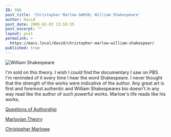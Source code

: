```yaml
---
ID: 566
post_title: 'Christopher Marlow &#038; William Shakespeare'
author: David
post_date: 2006-02-03 13:59:35
post_excerpt: ""
layout: post
permalink: >
  https://macs.local/david/christopher-marlow-william-shakespear/
published: true
---
```

<img src="http://davidawindham.com/blog/shakespeare.jpg" alt="William Shakespeare" />


I'm sold on this theory.  I wish I could find the documentary I saw on PBS.
I'm reminded of it every time I hear the word Shakespeare.
I never thought that the strength of the works were indicative of the author. Any great art is first and foremost authentic and William Shakespeares bio doesn't in any   way read like the author of such powerful works. Marlow's life reads like his works.

<a href="http://en.wikipedia.org/wiki/Shakespearean_authorship"> Questions of Authorship</a>

<a href="http://en.wikipedia.org/wiki/Marlovian_theory">Marlovian Theory</a>

<a href="http://en.wikipedia.org/wiki/Christopher_Marlowe">Christopher Marlowe</a>